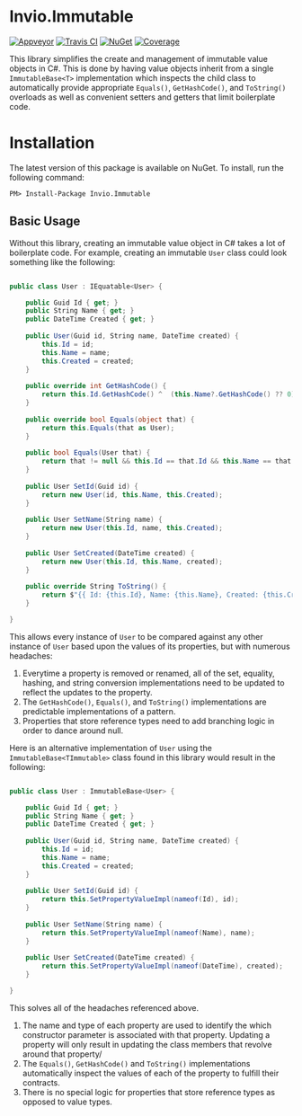 # Invio.Immutable

[![Appveyor](https://ci.appveyor.com/api/projects/status/gop4980i5778689c/branch/master?svg=true)](https://ci.appveyor.com/project/invio/invio-immutable/branch/master)
[![Travis CI](https://img.shields.io/travis/invio/Invio.Immutable.svg?maxAge=3600&label=travis)](https://travis-ci.org/invio/Invio.Immutable)
[![NuGet](https://img.shields.io/nuget/v/Invio.Immutable.svg)](https://www.nuget.org/packages/Invio.Immutable/)
[![Coverage](https://coveralls.io/repos/github/invio/Invio.Immutable/badge.svg?branch=master)](https://coveralls.io/github/invio/Invio.Immutable?branch=master)

This library simplifies the create and management of immutable value objects in C#. This is done by having value objects inherit from a single `ImmutableBase<T>` implementation which inspects the child class to automatically provide appropriate `Equals()`, `GetHashCode()`, and `ToString()` overloads as well as convenient setters and getters that limit boilerplate code.

# Installation
The latest version of this package is available on NuGet. To install, run the following command:

```
PM> Install-Package Invio.Immutable
```

## Basic Usage

Without this library, creating an immutable value object in C# takes a lot of boilerplate code. For example, creating an immutable `User` class could look something like the following:

```cs

public class User : IEquatable<User> {

    public Guid Id { get; }
    public String Name { get; }
    public DateTime Created { get; }
    
    public User(Guid id, String name, DateTime created) {
        this.Id = id;
        this.Name = name;
        this.Created = created;
    }
    
    public override int GetHashCode() {
        return this.Id.GetHashCode() ^  (this.Name?.GetHashCode() ?? 0) ^ this.Created.GetHashCode();
    }
    
    public override bool Equals(object that) {
        return this.Equals(that as User);
    }
    
    public bool Equals(User that) {
        return that != null && this.Id == that.Id && this.Name == that.Name && this.Created == that.Created;
    }
    
    public User SetId(Guid id) {
        return new User(id, this.Name, this.Created);
    }
    
    public User SetName(String name) {
        return new User(this.Id, name, this.Created);
    }
    
    public User SetCreated(DateTime created) {
        return new User(this.Id, this.Name, created);
    }
    
    public override String ToString() {
        return $"{{ Id: {this.Id}, Name: {this.Name}, Created: {this.Created} }}"; 
    }

}
```

This allows every instance of `User` to be compared against any other instance of `User` based upon the values of its properties, but with numerous headaches:

1. Everytime a property is removed or renamed, all of the set, equality, hashing, and string conversion implementations need to be updated to reflect the updates to the property.
2. The `GetHashCode()`, `Equals()`, and `ToString()` implementations are predictable implementations of a pattern.
3. Properties that store reference types need to add branching logic in order to dance around null.

Here is an alternative implementation of `User` using the `ImmutableBase<TImmutable>` class found in this library would result in the following:

```cs

public class User : ImmutableBase<User> {

    public Guid Id { get; }
    public String Name { get; }
    public DateTime Created { get; }
    
    public User(Guid id, String name, DateTime created) {
        this.Id = id;
        this.Name = name;
        this.Created = created;
    }
    
    public User SetId(Guid id) {
        return this.SetPropertyValueImpl(nameof(Id), id);
    }
    
    public User SetName(String name) {
        return this.SetPropertyValueImpl(nameof(Name), name);
    }
    
    public User SetCreated(DateTime created) {
        return this.SetPropertyValueImpl(nameof(DateTime), created);
    }

}
```

This solves all of the headaches referenced above.

1. The name and type of each property are used to identify the which constructor parameter is associated with that property. Updating a property will only result in updating the class members that revolve around that property/
2. The `Equals()`, `GetHashCode()` and `ToString()` implementations automatically inspect the values of each of the property to fulfill their contracts.
3. There is no special logic for properties that store reference types as opposed to value types.
